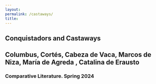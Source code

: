 ```yaml
--- 
layout: 
permalink: /castaways/
title:
---
```


<link rel="stylesheet" href="https://unpkg.com/tachyons@4.12.0/css/tachyons.min.css"/>
<article class="vh-100 dt w-100 bg-yellow">
  <div class="dtc v-mid tc dark-pink ph3 ph4-l">
    <h1 class="f6 f2-m f-subheadline-l fw6 tc helvetica">Conquistadors and Castaways</h1>
    <h2 class="f5 f2-m f-subheadline-l navy fw5 tc athelas">Columbus, Cortés, Cabeza de Vaca, Marcos de Niza, María de Agreda , Catalina de Erausto</h2>
            <h3 class="f2 fw7 ttu tracked lh-title mt0 mb3 avenir">Comparative Literature. Spring 2024</h3>
  </div>
</article>

